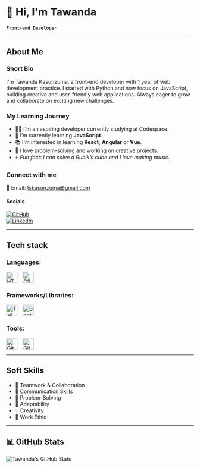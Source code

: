 # 👋 Hi, I'm Tawanda

**`Front-end Developer`**

---

## About Me

### Short Bio

I'm Tawanda Kasunzuma, a front-end developer with 1 year of web development practice. I started with Python and now focus on JavaScript, building creative and user-friendly web applications. Always eager to grow and collaborate on exciting new challenges.

### My Learning Journey

- 🙋‍♂️ I'm an aspiring developer currently studying at Codespace.  
- 🌱 I’m currently learning **JavaScript**.  
- 📚 I'm interested in learning **React**, **Angular** or **Vue**.  
- 🤖 I love problem-solving and working on creative projects.
- ⚡ *Fun fact: I can solve a Rubik’s cube and I love making music.*

### Connect with me

📧 Email: [tskasunzuma@gmail.com](mailto:@example.com)  

#### Socials  

[![GitHub](https://img.shields.io/badge/-GitHub-181717?style=flat&logo=github&logoColor=white)](https://github.com/tawandakasunzuma)  
[![LinkedIn](https://img.shields.io/badge/-LinkedIn-blue?style=flat&logo=linkedin&logoColor=white)](https://www.linkedin.com/in/tawanda-kasunzuma/)  

---

## Tech stack

### Languages:

<p align="left">
  <img align="center" alt="HTML" width="30px" style="padding-right:10px;" src="https://cdn.jsdelivr.net/gh/devicons/devicon/icons/html5/html5-plain.svg" />
  <img align="center" alt="CSS" width="30px" style="padding-right:10px;" src="https://cdn.jsdelivr.net/gh/devicons/devicon/icons/css3/css3-plain.svg" />
</p>

### Frameworks/Libraries:

<p align="left">
  <img align="center" alt="Tailwind CSS" width="30px" style="padding-right:10px;" src="https://cdn.jsdelivr.net/gh/devicons/devicon@latest/icons/tailwindcss/tailwindcss-original.svg" />
  <img align="center" alt="Bootstrap" width="30px" style="padding-right:10px;" src="https://cdn.jsdelivr.net/gh/devicons/devicon@latest/icons/bootstrap/bootstrap-original.svg" />
</p>

### Tools:

<p align="left">
  <img align="center" alt="Git" width="30px" style="padding-right:10px;" src="https://cdn.jsdelivr.net/gh/devicons/devicon/icons/git/git-original.svg" />
  <img align="center" alt="GitHub" width="30px" style="padding-right:10px;" src="https://cdn.jsdelivr.net/gh/devicons/devicon/icons/github/github-original.svg" />
</p>

---

## Soft Skills

- 🤝 Teamwork & Collaboration
- 📢 Communication Skills
- 🎯 Problem-Solving
- 🚀 Adaptability
- 💡 Creativity
- 💪 Work Ethic

---

## 📊 GitHub Stats

![Tawanda's GitHub Stats](https://github-readme-stats.vercel.app/api?username=tawandakasunzuma&theme=graywhite&show_icons=true)
